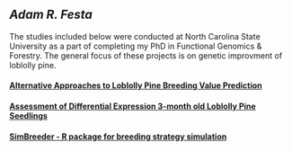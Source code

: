 ## *Adam R. Festa*

The studies included below were conducted at North Carolina State University as a part of completing my PhD in Functional Genomics & Forestry.  The general focus of these projects is on genetic improvment of loblolly pine.

#### [Alternative Approaches to Loblolly Pine Breeding Value Prediction](https://arfesta.github.io/Breeding-Value-Prediction/)

#### [Assessment of Differential Expression 3-month old Loblolly Pine Seedlings](https://arfesta.github.io/RNAseq-DE-analysis/)

#### [SimBreeder - R package for breeding strategy simulation](https://arfesta.github.io/SimBreeder/)
